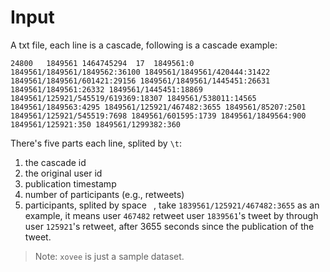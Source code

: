 # Input

A txt file, each line is a cascade, following is a cascade example:

    24800	1849561	1464745294	17	1849561:0 1849561/1849561/1849562:36100 1849561/1849561/420444:31422 1849561/1849561/601421:29156 1849561/1849561/1445451:26631 1849561/1849561:26332 1849561/1445451:18869 1849561/125921/545519/619369:18307 1849561/538011:14565 1849561/1849563:4295 1849561/125921/467482:3655 1849561/85207:2501 1849561/125921/545519:7698 1849561/601595:1739 1849561/1849564:900 1849561/125921:350 1849561/1299382:360

There's five parts each line, splited by `\t`: 
1. the cascade id
2. the original user id
3. publication timestamp
4. number of participants (e.g., retweets)
5. participants, splited by space ` `, take `1839561/125921/467482:3655` as an example, it means user `467482` retweet user `1839561`'s tweet by through user `125921`'s retweet, after 3655 seconds since the publication of the tweet. 

> Note: `xovee` is just a sample dataset.
